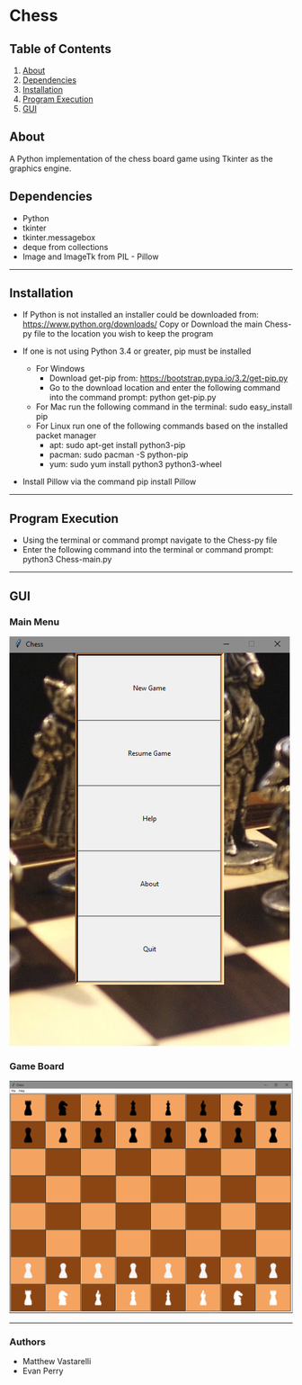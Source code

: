 # Chess



## Table of Contents
1. [About](#About)
2. [Dependencies](#Dependencies)
3. [Installation](#Installation)
4. [Program Execution](#Program-Execution)
5. [GUI](#GUI)

## About
A Python implementation of the chess board game using Tkinter as the graphics engine.

## Dependencies
* Python
* tkinter
* tkinter.messagebox
* deque from collections
* Image and  ImageTk from PIL - Pillow
***
## Installation
* If Python is not installed an installer could be downloaded from: https://www.python.org/downloads/
Copy or Download the main Chess-py file to the location you wish to keep the program

* If one is not using Python 3.4 or greater, pip must be installed
	* For Windows
		* Download get-pip from: https://bootstrap.pypa.io/3.2/get-pip.py
		* Go to the download location and enter the following command into the command prompt: python get-pip.py
	* For Mac run the following command in the terminal: sudo easy_install pip
	* For Linux run one of the following commands based on the installed packet manager
		* apt: sudo apt-get install python3-pip
		* pacman: sudo pacman -S python-pip
		* yum: sudo yum install python3 python3-wheel
* Install Pillow via the command pip install Pillow

***
## Program Execution
* Using the terminal or command prompt navigate to the Chess-py file
* Enter the following command into the terminal or command prompt: python3 Chess-main.py
***

## GUI
### Main Menu
![main menu](https://github.com/MattVastarelli/Chess-py/blob/master/ref/Menu.PNG "Main Menu")

### Game Board
![game board](https://github.com/MattVastarelli/Chess-py/blob/master/ref/board.PNG "Game Board")

***
### Authors
* Matthew Vastarelli
* Evan Perry
